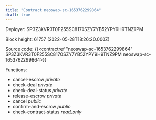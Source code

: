 ```yaml
---
title: "Contract neoswap-sc-1653762299864"
draft: true
---
```

Deployer: SP3Z3KVR3T0F255SC8170SZY7YB52YPY9H9TNZ9PM


 



Block height: 61757 (2022-05-28T18:26:20.000Z)

Source code: {{<contractref "neoswap-sc-1653762299864" SP3Z3KVR3T0F255SC8170SZY7YB52YPY9H9TNZ9PM neoswap-sc-1653762299864>}}

Functions:

* cancel-escrow _private_
* check-deal _private_
* check-deal-status _private_
* release-escrow _private_
* cancel _public_
* confirm-and-escrow _public_
* check-contract-status _read_only_
